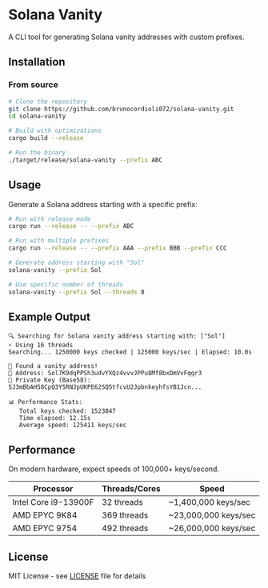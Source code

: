 # Solana Vanity

A CLI tool for generating Solana vanity addresses with custom prefixes.

## Installation

### From source

```bash
# Clone the repository
git clone https://github.com/brunocordioli072/solana-vanity.git
cd solana-vanity

# Build with optimizations
cargo build --release

# Run the binary
./target/release/solana-vanity --prefix ABC
```
## Usage

Generate a Solana address starting with a specific prefix:

```bash
# Run with release mode
cargo run --release -- --prefix ABC

# Run with multiple prefixes
cargo run --release -- --prefix AAA --prefix BBB --prefix CCC
```

```bash
# Generate address starting with "Sol"
solana-vanity --prefix Sol

# Use specific number of threads
solana-vanity --prefix Sol --threads 8
```

## Example Output

```
🔍 Searching for Solana vanity address starting with: ["Sol"]
⚡ Using 16 threads
Searching... 1250000 keys checked | 125000 keys/sec | Elapsed: 10.0s

🎉 Found a vanity address!
📍 Address: Sol7K9dqPPSh3udvYXQz4vvvJPPu8Mf8bxDmVvFqqr3
🔐 Private Key (Base58): 5J3mBbAH58CpQ3Y5RNJpUKPE62SQ5tfcvU2JpbnkeyhfsYB1Jcn...

📊 Performance Stats:
   Total keys checked: 1523847
   Time elapsed: 12.15s
   Average speed: 125411 keys/sec
```
## Performance

On modern hardware, expect speeds of 100,000+ keys/second.

| Processor                          | Threads/Cores     | Speed                |
|------------------------------------|-------------------|----------------------|
| Intel Core i9-13900F               | 32 threads        | ~1,400,000 keys/sec  |
| AMD EPYC 9K84                      | 369 threads       | ~23,000,000 keys/sec |
| AMD EPYC 9754                      | 492 threads       | ~26,000,000 keys/sec |

## License

MIT License - see [LICENSE](LICENSE) file for details
